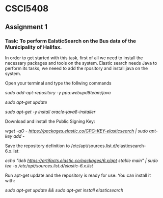 # CSCI5408
## Assignment 1
### Task: To perform EalsticSearch on the Bus data of the Municipality of Halifax. 
In order to get started with this task, first of all we need to install the necessary packages and tools on the system.
Elastic search needs Java to perform its tasks, we neeed to add the rpository and install java on the system.

Open your terminal and type the follwing commands

_sudo add-apt-repository -y ppa:webupd8team/java_

_sudo apt-get update_

_sudo apt-get -y install oracle-java8-installer_

Download and install the Public Signing Key:

_wget -qO - https://packages.elastic.co/GPG-KEY-elasticsearch | sudo apt-key add -_

Save the repository definition to /etc/apt/sources.list.d/elasticsearch-6.x.list:

_echo "deb https://artifacts.elastic.co/packages/6.x/apt stable main" | sudo tee -a /etc/apt/sources.list.d/elastic-6.x.list_

Run apt-get update and the repository is ready for use. You can install it with:

_sudo apt-get update && sudo apt-get install elasticsearch_

